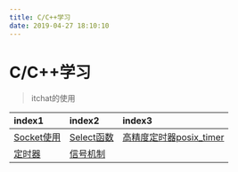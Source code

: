 ```yaml
---
title: C/C++学习
date: 2019-04-27 18:10:10
---
```

# C/C++学习
>itchat的使用

| index1 | index2 | index3 |
| :--- | :--- | :--- |
| [Socket使用](./Socket.html) | [Select函数](./Select.html)  | [高精度定时器posix_timer](./Timer.html)  |
| [定时器](./AllTimer.html) | [信号机制](./signal.html) | []() |
